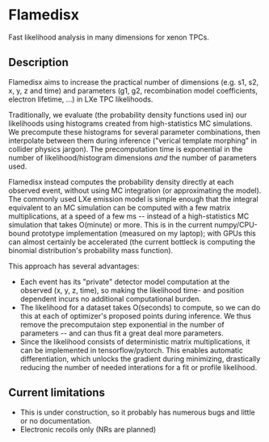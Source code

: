 Flamedisx
==========

Fast likelihood analysis in many dimensions for xenon TPCs.


Description
-------------

Flamedisx aims to increase the practical number of dimensions (e.g. s1, s2, x, 
y, z and time) and parameters (g1, g2, recombination model coefficients, 
electron lifetime, ...) in LXe TPC likelihoods.

Traditionally, we evaluate (the probability density functions used in) our likelihoods using histograms created from high-statistics MC simulations. We precompute these histograms for several parameter combinations, then interpolate between them during inference ("verical template morphing" in collider physics jargon). The precomputation time is exponential in the number of likelihood/histogram dimensions *and* the number of parameters used.

Flamedisx instead computes the probability density directly at each observed event, without using MC integration (or approximating the model). The commonly used LXe emission model is simple enough that the integral equivalent to an MC simulation can be computed with a few matrix multiplications, at a speed of a few ms -- instead of a high-statistics MC simulation that takes O(minute) or more. This is in the current numpy/CPU-bound prototype implementation (measured on my laptop); with GPUs this can almost certainly be accelerated (the current bottleck is computing the binomial distribution's probability mass function).

This approach has several advantages:
  - Each event has its "private" detector model computation at the observed (x, y, z, time), so making the likelihood time- and position dependent incurs no additional computational burden. 
  - The likelihood for a dataset takes O(seconds) to compute, so we can do this at each of optimizer's proposed points during inference. We thus remove the precomputaion step exponential in the number of parameters -- and can thus fit a great deal more parameters.
  - Since the likelihood consists of deterministic matrix multiplications, it can be implemented in tensorflow/pytorch. This enables automatic differentiation, which unlocks the gradient during minimizing, drastically reducing the number of needed interations for a fit or profile likelihood.

  
Current limitations 
-------------------

- This is under construction, so it probably has numerous bugs and little or no documentation.
- Electronic recoils only (NRs are planned)


